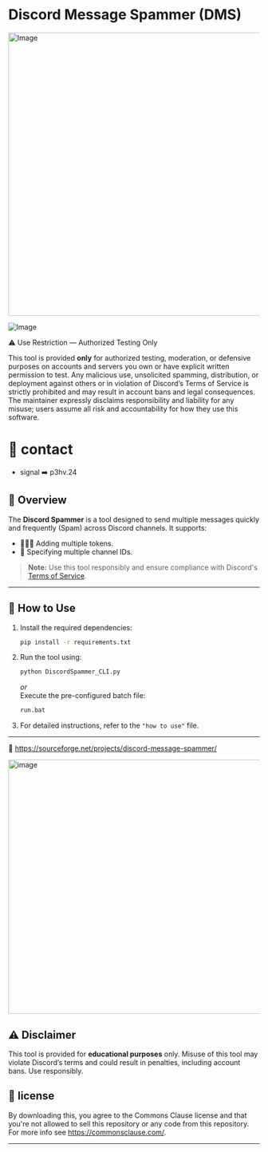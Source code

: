
# Discord Message Spammer (DMS)

<img width="1413" height="568" alt="Image" src="https://github.com/user-attachments/assets/b8bb8950-8e21-4811-85ca-0487ff6643dd" />

![Image](https://github.com/user-attachments/assets/c946d911-2781-43fa-8c45-a7ca8d2233f3)

⚠️ Use Restriction — Authorized Testing Only

This tool is provided **only** for authorized testing, moderation, or defensive purposes on accounts and servers you own or have explicit written permission to test. Any malicious use, unsolicited spamming, distribution, or deployment against others or in violation of Discord’s Terms of Service is strictly prohibited and may result in account bans and legal consequences.  
The maintainer expressly disclaims responsibility and liability for any misuse; users assume all risk and accountability for how they use this software.

# 💬 contact
* signal ➡️ p3hv.24

## 📜 Overview

The **Discord Spammer** is a tool designed to send multiple messages quickly and frequently (Spam) across Discord channels. It supports:  
- 🧑‍🤝‍🧑 Adding multiple tokens.  
- 📝 Specifying multiple channel IDs.  

> **Note:** Use this tool responsibly and ensure compliance with Discord's [Terms of Service](https://discord.com/terms).

---

## 🚀 How to Use

1. Install the required dependencies:
   ```bash
   pip install -r requirements.txt
   ```
2. Run the tool using:
   ```bash
   python DiscordSpammer_CLI.py
   ```
   *or*  
   Execute the pre-configured batch file:
   ```bash
   run.bat
   ```

3. For detailed instructions, refer to the `"how to use"` file.

---

🔗 https://sourceforge.net/projects/discord-message-spammer/

<img width="1171" height="510" alt="image" src="https://github.com/user-attachments/assets/7a461f0a-db3b-4d13-ab03-137a05adaf61" />



## ⚠️ Disclaimer

This tool is provided for **educational purposes** only. Misuse of this tool may violate Discord’s terms and could result in penalties, including account bans. Use responsibly. 

## 💼 license

By downloading this, you agree to the Commons Clause license and that you're not allowed to sell this repository or any code from this repository. For more info see https://commonsclause.com/.

---
